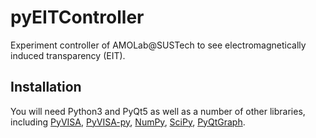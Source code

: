 # pyEITController
Experiment controller of AMOLab@SUSTech to see electromagnetically induced transparency (EIT).  

## Installation  
You will need Python3 and PyQt5 as well as a number of other libraries, including [PyVISA](https://github.com/pyvisa/pyvisa), [PyVISA-py](https://github.com/pyvisa/pyvisa-py), [NumPy](https://numpy.org/), [SciPy](https://www.scipy.org/), [PyQtGraph](http://pyqtgraph.org/). 
